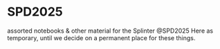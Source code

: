 # SPD2025
assorted notebooks &amp; other material for the Splinter @SPD2025
Here as temporary, until we decide on a permanent place for these things. 
